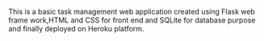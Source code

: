 This is a basic task management web application created using Flask web frame work,HTML and CSS for front end and SQLite for database purpose and finally deployed on Heroku platform.
